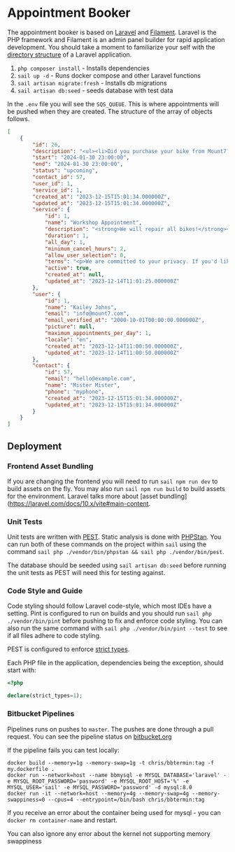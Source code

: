 # Appointment Booker

The appointment booker is based on [Laravel](https://laravel.com/docs) and [Filament](https://filamentphp.com/docs).
Laravel is the PHP framework and Filament is an admin panel builder for rapid application development. You should take
a moment to familiarize your self with the [directory structure](https://laravel.com/docs/10.x/structure) of a Laravel
application.

1. `php composer install` - Installs dependencies
2. `sail up -d` - Runs docker compose and other Laravel functions
3. `sail artisan migrate:fresh` - Installs db migrations
4. `sail artisan db:seed` - seeds database with test data

In the `.env` file you will see the `SQS_QUEUE`. This is where appointments will be pushed when they are created. The
structure of the array of objects follows.

```json
[
    {
        "id": 26,
        "description": "<ul><li>Did you purchase your bike from Mount7?</li><ul><li>Yes</li></ul><li>Serial Number</li><ul><li>test</li></ul><li>What is wrong with the bike?</li><ul><li>test</li></ul></ul>",
        "start": "2024-01-30 23:00:00",
        "end": "2024-01-30 23:00:00",
        "status": "upcoming",
        "contact_id": 57,
        "user_id": 1,
        "service_id": 1,
        "created_at": "2023-12-15T15:01:34.000000Z",
        "updated_at": "2023-12-15T15:01:34.000000Z",
        "service": {
            "id": 1,
            "name": "Workshop Appointment",
            "description": "<strong>We will repair all bikes!</strong><p>Except fixies</p>",
            "duration": 1,
            "all_day": 1,
            "minimum_cancel_hours": 2,
            "allow_user_selection": 0,
            "terms": "<p>We are committed to your privacy. If you'd like to read our <a href=\"https://google.com/\"><span style=\"text-decoration: underline;\">privacy policy</span></a> or <a href=\"https://google.com/\"><span style=\"text-decoration: underline;\">terms</span></a> they are linked here.</p>",
            "active": true,
            "created_at": null,
            "updated_at": "2023-12-14T11:01:25.000000Z"
        },
        "user": {
            "id": 1,
            "name": "Kailey Johns",
            "email": "info@mount7.com",
            "email_verified_at": "2000-10-01T00:00:00.000000Z",
            "picture": null,
            "maximum_appointments_per_day": 1,
            "locale": "en",
            "created_at": "2023-12-14T11:00:50.000000Z",
            "updated_at": "2023-12-14T11:00:50.000000Z"
        },
        "contact": {
            "id": 57,
            "email": "hello@example.com",
            "name": "Mister Mister",
            "phone": "myphone",
            "created_at": "2023-12-15T15:01:34.000000Z",
            "updated_at": "2023-12-15T15:01:34.000000Z"
        }
    }
]

```

## Deployment

### Frontend Asset Bundling

If you are changing the frontend you will need to run `sail npm run dev` to build assets on the fly. You may also run
`sail npm run build` to build assets for the environment. Laravel talks more about
[asset bundling](https://laravel.com/docs/10.x/vite#main-content.

### Unit Tests

Unit tests are written with [PEST](https://pestphp.com/). Static analysis is done with [PHPStan](https://phpstan.org/).
You can run both of these commands on the project within `sail` using the command `sail php ./vendor/bin/phpstan &&
sail php ./vendor/bin/pest`.

The database should be seeded using `sail artisan db:seed` before running the unit tests as PEST will need this for
testing against.

### Code Style and Guide

Code styling should follow Laravel code-style, which most IDEs have a setting. Pint is configured to run on builds and
you should run `sail php ./vendor/bin/pint` before pushing to fix and enforce code styling. You can also run the same
command with `sail php ./vendor/bin/pint --test` to see if all files adhere to code styling.

PEST is configured to
enforce [strict types](https://www.php.net/manual/en/language.types.declarations.php#language.types.declarations.strict).

Each PHP file in the application, dependencies being the exception, should start with:

```php
<?php

declare(strict_types=1);
```

### Bitbucket Pipelines

Pipelines runs on pushes to `master`. The pushes are done through a pull request. You can see the pipeline status on
[bitbucket.org](https://bitbucket.org/mount7freiburg/termin.mount7.com/pipelines)

If the pipeline fails you can test locally:

```shell
docker build --memory=1g --memory-swap=1g -t chris/bbtermin:tag -f my.dockerfile .
docker run --network=host --name bbmysql -e MYSQL_DATABASE='laravel' -e MYSQL_ROOT_PASSWORD='password' -e MYSQL_ROOT_HOST='%' -e MYSQL_USER='sail' -e MYSQL_PASSWORD='password' -d mysql:8.0
docker run -it --network=host --memory=4g --memory-swap=4g --memory-swappiness=0 --cpus=4 --entrypoint=/bin/bash chris/bbtermin:tag
```

If you receive an error about the container being used for mysql - you can `docker rm container-name` and restart.

You can also ignore any error about the kernel not supporting memory swappiness
